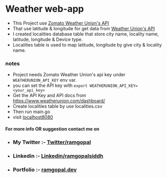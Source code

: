 # Weather web-app
- This Project use [Zomato Weather Union's API](https://www.weatherunion.com) 
- That use latitude & longitude for get data from [Weather Union's API](https://www.weatherunion.com) 
- I created localities database table that store city name, locality name, latitude, longitude & Device type.
- Localities table is used to map latitude, longitude by give city & locality name.


### notes
- Project needs Zomato Weather Union's api key under `WEATHERUNION_API_KEY` env var.
- you can set the API key with `export WEATHERUNION_API_KEY=<your_api_key>`
- Get the API Key and API docs from https://www.weatherunion.com/dashboard/
- Create localities table by use localities.csv
- Then run main.go 
- visit [localhost8080](http://localhost:8080/)

#### For more info OR suggestion contact me on

- ### My Twitter :- <a href="https://twitter.com/ramgopalsiddh1/"> Twitter/ramgopal </a>

- ### Linkedin :- <a href="https://www.linkedin.com/in/ramgopalsiddh/"> Linkedin/ramgopalsiddh </a>

- ### Portfolio :- <a href="https://ramgopal.dev/">ramgopal.dev</a>

